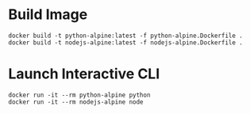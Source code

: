 # Build Image

```
docker build -t python-alpine:latest -f python-alpine.Dockerfile .
docker build -t nodejs-alpine:latest -f nodejs-alpine.Dockerfile .
```

# Launch Interactive CLI

```
docker run -it --rm python-alpine python
docker run -it --rm nodejs-alpine node
```
